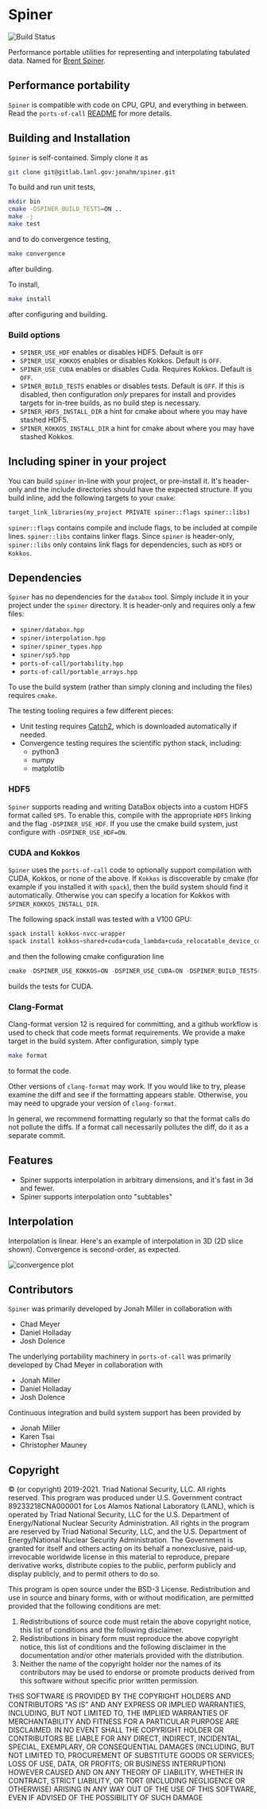 Spiner
===

![Build Status](https://github.com/LANL/spiner/actions/workflows/tests.yml/badge.svg)

Performance portable utilities for representing and interpolating
tabulated data. Named for [Brent
Spiner](https://en.wikipedia.org/wiki/Brent_Spiner).

## Performance portability

`Spiner` is compatible with code on CPU, GPU, and everything in between. Read the `ports-of-call` [README](ports-of-call/README.md) for more details.

## Building and Installation

`Spiner` is self-contained. Simply clone it as
```bash
git clone git@gitlab.lanl.gov:jonahm/spiner.git
```
To build and run unit tests,
```bash
mkdir bin
cmake -DSPINER_BUILD_TESTS=ON ..
make -j
make test
```
and to do convergence testing,
```bash
make convergence
```
after building.

To install,
```bash
make install
```
after configuring and building.

### Build options

- `SPINER_USE_HDF` enables or disables HDF5. Default is `OFF`
- `SPINER_USE_KOKKOS` enables or disables Kokkos. Default is `OFF`.
- `SPINER_USE_CUDA` enables or disables Cuda. Requires Kokkos. Default is `OFF`.
- `SPINER_BUILD_TESTS` enables or disables tests. Default is `OFF`. If
  this is disabled, then configuration *only* prepares for install and
  provides targets for in-tree builds, as no build step is necessary.
- `SPINER_HDF5_INSTALL_DIR` a hint for cmake about where you may have stashed HDF5.
- `SPINER_KOKKOS_INSTALL_DIR` a hint for cmake about where you may have stashed Kokkos.

## Including spiner in your project

You can build `spiner` in-line with your project, or pre-install
it. It's header-only and the include directories should have the
expected structure. If you build inline, add the following targets to your `cmake`:
```bash
target_link_libraries(my_project PRIVATE spiner::flags spiner::libs)
```
`spiner::flags` contains compile and include flags, to be included at
compile lines. `spiner::libs` contains linker flags. Since `spiner` is
header-only, `spiner::libs` only contains link flags for dependencies,
such as `HDF5` or `Kokkos`.

## Dependencies

`Spiner` has no dependencies for the `databox` tool. Simply include it in your project under the `spiner` directory. It is header-only and requires only a few files:

- `spiner/databox.hpp`
- `spiner/interpolation.hpp`
- `spiner/spiner_types.hpp`
- `spiner/sp5.hpp`
- `ports-of-call/portability.hpp`
- `ports-of-call/portable_arrays.hpp`

To use the build system (rather than simply cloning and including the files) requires `cmake`.

The testing tooling requires a few different pieces:

- Unit testing requires [Catch2](https://github.com/catchorg/Catch2),
  which is downloaded automatically if needed.
- Convergence testing requires the scientific python stack, including:
  - python3
  - numpy
  - matplotlib

### HDF5

`Spiner` supports reading and writing DataBox objects into a custom HDF5 format called `SP5`. 
To enable this, compile with the appropriate `HDF5` linking and the flag `-DSPINER_USE_HDF`.
If you use the cmake build system, just configure with `-DSPINER_USE_HDF=ON`.

### CUDA and Kokkos

`Spiner` uses the `ports-of-call` code to optionally support
compilation with CUDA, Kokkos, or none of the above. If `Kokkos` is
discoverable by cmake (for example if you installed it with `spack`),
then the build system should find it automatically. Otherwise you can
specify a location for Kokkos with `SPINER_KOKKOS_INSTALL_DIR`. 

The following spack install was tested with a V100 GPU:
```bash
spack install kokkos-nvcc-wrapper
spack install kokkos~shared+cuda+cuda_lambda+cuda_relocatable_device_code+wrapper cuda_arch=70
```
and then the following cmake configuration line
```C++
cmake -DSPINER_USE_KOKKOS=ON -DSPINER_USE_CUDA=ON -DSPINER_BUILD_TESTS=ON ..
```
builds the tests for CUDA.

### Clang-Format

Clang-format version 12 is required for committing, and a github
workflow is used to check that code meets format requirements. We
provide a make target in the build system. After configuration, simply
type
```bash
make format
```
to format the code.

Other versions of `clang-format` may work. If you would like to try,
please examine the diff and see if the formatting appears
stable. Otherwise, you may need to upgrade your version of
`clang-format`.

In general, we recommend formatting regularly so that the format calls
do not pollute the diffs. If a format call necessarily pollutes the
diff, do it as a separate commit.

## Features

- Spiner supports interpolation in arbitrary dimensions, and it's fast in 3d and fewer.
- Spiner supports interpolation onto "subtables"

## Interpolation

Interpolation is linear. Here's an example of interpolation in 3D (2D
slice shown). Convergence is second-order, as expected.

![convergence plot](figs/convergence.png)

## Contributors

`Spiner` was primarily developed by Jonah Miller in collaboration with
- Chad Meyer
- Daniel Holladay
- Josh Dolence

The underlying portability machinery in `ports-of-call` was primarily developed by Chad Meyer in collaboration with
- Jonah Miller
- Daniel Holladay
- Josh Dolence

Continuous integration and build system support has been provided by
- Jonah Miller
- Karen Tsai
- Christopher Mauney

## Copyright

© (or copyright) 2019-2021. Triad National Security, LLC. All rights
reserved.  This program was produced under U.S. Government contract
89233218CNA000001 for Los Alamos National Laboratory (LANL), which is
operated by Triad National Security, LLC for the U.S.  Department of
Energy/National Nuclear Security Administration. All rights in the
program are reserved by Triad National Security, LLC, and the
U.S. Department of Energy/National Nuclear Security
Administration. The Government is granted for itself and others acting
on its behalf a nonexclusive, paid-up, irrevocable worldwide license
in this material to reproduce, prepare derivative works, distribute
copies to the public, perform publicly and display publicly, and to
permit others to do so.

This program is open source under the BSD-3 License.  Redistribution
and use in source and binary forms, with or without modification, are
permitted provided that the following conditions are met:
1. Redistributions of source code must retain the above copyright
notice, this list of conditions and the following disclaimer.
2. Redistributions in binary form must reproduce the above copyright
notice, this list of conditions and the following disclaimer in the
documentation and/or other materials provided with the distribution.
3. Neither the name of the copyright holder nor the names of its
contributors may be used to endorse or promote products derived from
this software without specific prior written permission.

THIS SOFTWARE IS PROVIDED BY THE COPYRIGHT HOLDERS AND CONTRIBUTORS
"AS IS" AND ANY EXPRESS OR IMPLIED WARRANTIES, INCLUDING, BUT NOT
LIMITED TO, THE IMPLIED WARRANTIES OF MERCHANTABILITY AND FITNESS FOR
A PARTICULAR PURPOSE ARE DISCLAIMED. IN NO EVENT SHALL THE COPYRIGHT
HOLDER OR CONTRIBUTORS BE LIABLE FOR ANY DIRECT, INDIRECT, INCIDENTAL,
SPECIAL, EXEMPLARY, OR CONSEQUENTIAL DAMAGES (INCLUDING, BUT NOT
LIMITED TO, PROCUREMENT OF SUBSTITUTE GOODS OR SERVICES; LOSS OF USE,
DATA, OR PROFITS; OR BUSINESS INTERRUPTION) HOWEVER CAUSED AND ON ANY
THEORY OF LIABILITY, WHETHER IN CONTRACT, STRICT LIABILITY, OR TORT
(INCLUDING NEGLIGENCE OR OTHERWISE) ARISING IN ANY WAY OUT OF THE USE
OF THIS SOFTWARE, EVEN IF ADVISED OF THE POSSIBILITY OF SUCH DAMAGE
